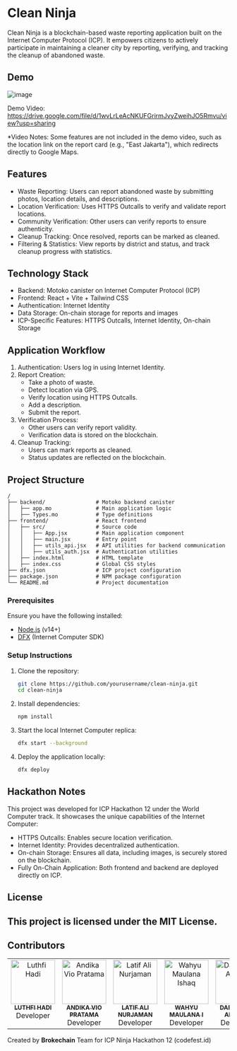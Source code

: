 # Clean Ninja

Clean Ninja is a blockchain-based waste reporting application built on the Internet Computer Protocol (ICP). It empowers citizens to actively participate in maintaining a cleaner city by reporting, verifying, and tracking the cleanup of abandoned waste.

## Demo

![image](https://github.com/user-attachments/assets/4cbaac36-077a-4454-8455-cf20a0596cce)

Demo Video: https://drive.google.com/file/d/1wvLrLeAcNKUFGrirmJvyZweihJO5Rmvu/view?usp=sharing 

*Video Notes: Some features are not included in the demo video, such as the location link on the report card (e.g., "East Jakarta"), which redirects directly to Google Maps.

## Features

- Waste Reporting: Users can report abandoned waste by submitting photos, location details, and descriptions.
- Location Verification: Uses HTTPS Outcalls to verify and validate report locations.
- Community Verification: Other users can verify reports to ensure authenticity.
- Cleanup Tracking: Once resolved, reports can be marked as cleaned.
- Filtering & Statistics: View reports by district and status, and track cleanup progress with statistics.

## Technology Stack

- Backend: Motoko canister on Internet Computer Protocol (ICP)
- Frontend: React + Vite + Tailwind CSS
- Authentication: Internet Identity
- Data Storage: On-chain storage for reports and images
- ICP-Specific Features: HTTPS Outcalls, Internet Identity, On-chain Storage

## Application Workflow

1. Authentication: Users log in using Internet Identity.
2. Report Creation:
   - Take a photo of waste.
   - Detect location via GPS.
   - Verify location using HTTPS Outcalls.
   - Add a description.
   - Submit the report.
3. Verification Process:
   - Other users can verify report validity.
   - Verification data is stored on the blockchain.
4. Cleanup Tracking:
   - Users can mark reports as cleaned.
   - Status updates are reflected on the blockchain.

## Project Structure

```
/
├── backend/                # Motoko backend canister
│   ├── app.mo              # Main application logic
│   ├── Types.mo            # Type definitions
├── frontend/               # React frontend
│   ├── src/                # Source code
│   │   ├── App.jsx         # Main application component
│   │   ├── main.jsx        # Entry point
│   │   ├── utils_api.jsx   # API utilities for backend communication
│   │   ├── utils_auth.jsx  # Authentication utilities
│   ├── index.html          # HTML template
│   ├── index.css           # Global CSS styles
├── dfx.json                # ICP project configuration
├── package.json            # NPM package configuration
└── README.md               # Project documentation
```

### Prerequisites

Ensure you have the following installed:
- [Node.js](https://nodejs.org/) (v14+)
- [DFX](https://internetcomputer.org/docs/building-apps/getting-started/install) (Internet Computer SDK)

### Setup Instructions

1. Clone the repository:
   ```sh
   git clone https://github.com/yourusername/clean-ninja.git
   cd clean-ninja
   ```
2. Install dependencies:
   ```sh
   npm install
   ```
3. Start the local Internet Computer replica:
   ```sh
   dfx start --background
   ```
4. Deploy the application locally:
   ```sh
   dfx deploy
   ```

## Hackathon Notes

This project was developed for ICP Hackathon 12 under the World Computer track. It showcases the unique capabilities of the Internet Computer:

- HTTPS Outcalls: Enables secure location verification.
- Internet Identity: Provides decentralized authentication.
- On-chain Storage: Ensures all data, including images, is securely stored on the blockchain.
- Fully On-Chain Application: Both frontend and backend are deployed directly on ICP.

## License

This project is licensed under the **MIT License**.
---
## Contributors

<table>
  <tbody>
    <tr>
      <td align="center" valign="top" width="14.28%">
        <a href="https://github.com/luthfidi">
           <img src="https://avatars.githubusercontent.com/u/114864625?v=4?s=100" width="100px" alt="Luthfi Hadi" />
          <br />
          <sub><b>LUTHFI HADI</b></sub>
        </a>
        <br />Developer
      </td>
      <td align="center" valign="top" width="14.28%">
        <a href="https://github.com/Phiy-O">
          <img src="https://avatars.githubusercontent.com/u/179428948?v=4?s=100" width="100px" alt="Andika Vio Pratama" />
          <br />
          <sub><b>ANDIKA VIO PRATAMA</b></sub>
        </a>
        <br />Developer
      </td>
      <td align="center" valign="top" width="14.28%">
        <a href="https://github.com/12ATIF">
          <img src="https://avatars.githubusercontent.com/u/104004537?v=4?s=100" width="100px" alt="Latif Ali Nurjaman" />
          <br />
          <sub><b>LATIF ALI NURJAMAN</b></sub>
        </a>
        <br />Developer
      </td>
      <td align="center" valign="top" width="14.28%">
        <a href="https://github.com/wmaulanaaishq">
          <img src="https://ui-avatars.com/api/?size=100&name=WAHYU+MAULANA+I" width="100px" alt="Wahyu Maulana Ishaq" />
          <br />
          <sub><b>WAHYU MAULANA I</b></sub>
        </a>
        <br />Developer
      </td>
      <td align="center" valign="top" width="14.28%">
        <a href="https://github.com/ardtys">
          <img src="https://avatars.githubusercontent.com/u/114295960?v=4?s=100" width="100px" alt="Daffa Rifki Arditya" />
          <br />
          <sub><b>DAFFA RIFKI ARDITYA</b></sub>
        </a>
        <br />Developer
      </td>
    </tr>
  </tbody>
</table>


Created by **Brokechain** Team for ICP Ninja Hackathon 12 (codefest.id)
